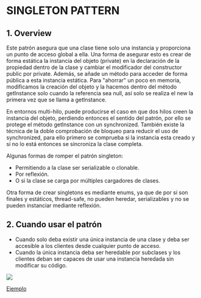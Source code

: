# SINGLETON PATTERN

## 1. Overview
Este patrón asegura que una clase tiene solo una instancia y proporciona un punto de acceso global a ella. Una forma de asegurar esto es crear de forma estática la instancia del objeto (private) en la declaración de la propiedad dentro de la clase y cambiar el modificador del constructor public por private. Además, se añade un método para acceder de forma pública a esta instancia estática.
Para "ahorrar" un poco en memoria, modificamos la creación del objeto y la hacemos dentro del método getInstance solo cuando la referencia sea null, así solo se realiza el new la primera vez que se llama a getInstance.

En entornos multi-hilo, puede producirse el caso en que dos hilos creen la instancia del objeto, perdiendo entonces el sentido del patrón, por ello se protege el método getInstance con un synchronized. También existe la técnica de la doble comprobación de bloqueo para reducir el uso de synchronized, para ello primero se comprueba si la instancia esta creado y si no lo está entonces se sincroniza la clase completa.

Algunas formas de romper el patrón singleton:
* Permitiendo a la clase ser serializable o clonable.
* Por reflexión.
* O si la clase se carga por múltiples cargadores de clases.

Otra forma de crear singletons es mediante enums, ya que de por si son finales y estáticos, thread-safe, no pueden heredar, serializables y no se pueden instanciar mediante reflexión.

## 2. Cuando usar el patrón
* Cuando solo deba existir una única instancia de una clase y deba ser accesible a los clientes desde cualquier punto de acceso.
* Cuando la única instancia deba ser heredable por subclases y los clientes deban ser capaces de usar una instancia heredada sin modificar su código.


![](https://upload.wikimedia.org/wikipedia/commons/d/dc/Singleton_pattern_uml.png)

[Ejemplo](https://github.com/ajpaez/Learning/tree/master/Design%20Patterms/src/main/java/apr/learning/pattern/creational/singleton)